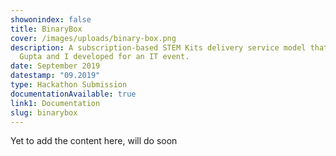```yaml
---
showonindex: false
title: BinaryBox
cover: /images/uploads/binary-box.png
description: A subscription-based STEM Kits delivery service model that Kartik
  Gupta and I developed for an IT event.
date: September 2019
datestamp: "09.2019"
type: Hackathon Submission
documentationAvailable: true
link1: Documentation
slug: binarybox
---
```

Yet to add the content here, will do soon